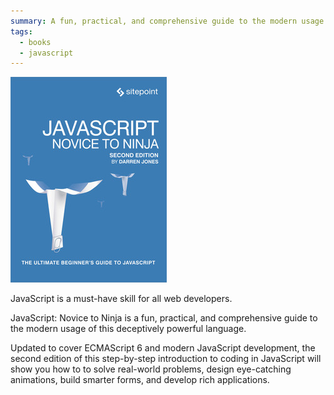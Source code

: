 ```yaml
---
summary: A fun, practical, and comprehensive guide to the modern usage of programming language of the web
tags:
  - books
  - javascript
---
```


![JavaScript: Novice to Ninja](/images/javascript-novice-to-ninja.jpeg)

JavaScript is a must-have skill for all web developers. 

JavaScript: Novice to Ninja is a fun, practical, and comprehensive guide to the modern usage of this deceptively powerful language.

Updated to cover ECMAScript 6 and modern JavaScript development, the second edition of this step-by-step introduction to coding in JavaScript will show you how to to solve real-world problems, design eye-catching animations, build smarter forms, and develop rich applications.